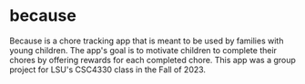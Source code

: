 # because
Because is a chore tracking app that is meant to be used by families with young children. The app's goal is to motivate children to complete their chores by offering rewards for each completed chore. This app was a group project for LSU's CSC4330 class in the Fall of 2023.
